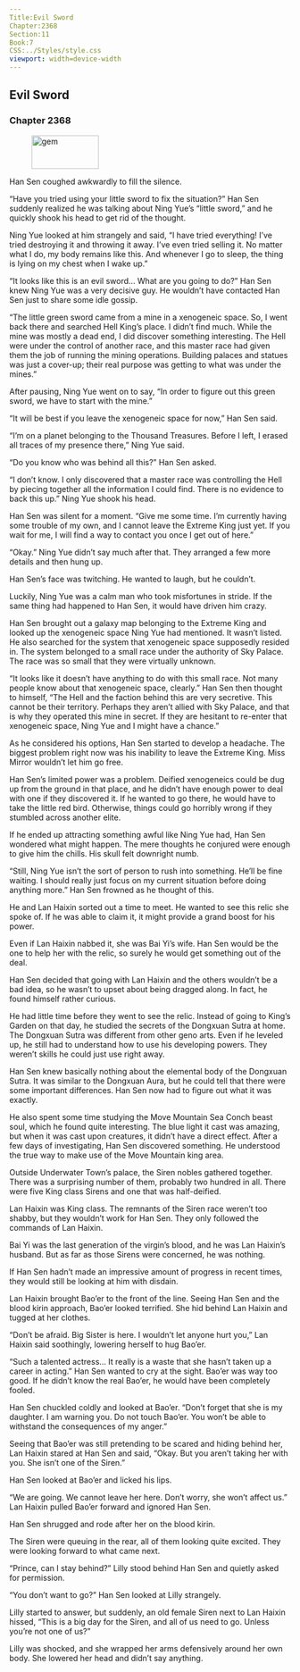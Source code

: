 ```yaml
---
Title:Evil Sword 
Chapter:2368 
Section:11 
Book:7 
CSS:../Styles/style.css 
viewport: width=device-width
---
```

  
## Evil Sword
### Chapter 2368
  
<figure>
	<img src="../Images/gem.gif" alt="gem" id="gem" width="120" height="60" />
</figure>
  

  
Han Sen coughed awkwardly to fill the silence.

“Have you tried using your little sword to fix the situation?” Han Sen suddenly realized he was talking about Ning Yue’s “little sword,” and he quickly shook his head to get rid of the thought.

Ning Yue looked at him strangely and said, “I have tried everything! I’ve tried destroying it and throwing it away. I’ve even tried selling it. No matter what I do, my body remains like this. And whenever I go to sleep, the thing is lying on my chest when I wake up.”

“It looks like this is an evil sword… What are you going to do?” Han Sen knew Ning Yue was a very decisive guy. He wouldn’t have contacted Han Sen just to share some idle gossip.

“The little green sword came from a mine in a xenogeneic space. So, I went back there and searched Hell King’s place. I didn’t find much. While the mine was mostly a dead end, I did discover something interesting. The Hell were under the control of another race, and this master race had given them the job of running the mining operations. Building palaces and statues was just a cover-up; their real purpose was getting to what was under the mines.”

After pausing, Ning Yue went on to say, “In order to figure out this green sword, we have to start with the mine.”

“It will be best if you leave the xenogeneic space for now,” Han Sen said.

“I’m on a planet belonging to the Thousand Treasures. Before I left, I erased all traces of my presence there,” Ning Yue said.

“Do you know who was behind all this?” Han Sen asked.

“I don’t know. I only discovered that a master race was controlling the Hell by piecing together all the information I could find. There is no evidence to back this up.” Ning Yue shook his head.

Han Sen was silent for a moment. “Give me some time. I’m currently having some trouble of my own, and I cannot leave the Extreme King just yet. If you wait for me, I will find a way to contact you once I get out of here.”

“Okay.” Ning Yue didn’t say much after that. They arranged a few more details and then hung up.

Han Sen’s face was twitching. He wanted to laugh, but he couldn’t.

Luckily, Ning Yue was a calm man who took misfortunes in stride. If the same thing had happened to Han Sen, it would have driven him crazy.

Han Sen brought out a galaxy map belonging to the Extreme King and looked up the xenogeneic space Ning Yue had mentioned. It wasn’t listed. He also searched for the system that xenogeneic space supposedly resided in. The system belonged to a small race under the authority of Sky Palace. The race was so small that they were virtually unknown.

“It looks like it doesn’t have anything to do with this small race. Not many people know about that xenogeneic space, clearly.” Han Sen then thought to himself, “The Hell and the faction behind this are very secretive. This cannot be their territory. Perhaps they aren’t allied with Sky Palace, and that is why they operated this mine in secret. If they are hesitant to re-enter that xenogeneic space, Ning Yue and I might have a chance.”

As he considered his options, Han Sen started to develop a headache. The biggest problem right now was his inability to leave the Extreme King. Miss Mirror wouldn’t let him go free.

Han Sen’s limited power was a problem. Deified xenogeneics could be dug up from the ground in that place, and he didn’t have enough power to deal with one if they discovered it. If he wanted to go there, he would have to take the little red bird. Otherwise, things could go horribly wrong if they stumbled across another elite.

If he ended up attracting something awful like Ning Yue had, Han Sen wondered what might happen. The mere thoughts he conjured were enough to give him the chills. His skull felt downright numb.

“Still, Ning Yue isn’t the sort of person to rush into something. He’ll be fine waiting. I should really just focus on my current situation before doing anything more.” Han Sen frowned as he thought of this.

He and Lan Haixin sorted out a time to meet. He wanted to see this relic she spoke of. If he was able to claim it, it might provide a grand boost for his power.

Even if Lan Haixin nabbed it, she was Bai Yi’s wife. Han Sen would be the one to help her with the relic, so surely he would get something out of the deal.

Han Sen decided that going with Lan Haixin and the others wouldn’t be a bad idea, so he wasn’t to upset about being dragged along. In fact, he found himself rather curious.

He had little time before they went to see the relic. Instead of going to King’s Garden on that day, he studied the secrets of the Dongxuan Sutra at home. The Dongxuan Sutra was different from other geno arts. Even if he leveled up, he still had to understand how to use his developing powers. They weren’t skills he could just use right away.

Han Sen knew basically nothing about the elemental body of the Dongxuan Sutra. It was similar to the Dongxuan Aura, but he could tell that there were some important differences. Han Sen now had to figure out what it was exactly.

He also spent some time studying the Move Mountain Sea Conch beast soul, which he found quite interesting. The blue light it cast was amazing, but when it was cast upon creatures, it didn’t have a direct effect. After a few days of investigating, Han Sen discovered something. He understood the true way to make use of the Move Mountain king area.

Outside Underwater Town’s palace, the Siren nobles gathered together. There was a surprising number of them, probably two hundred in all. There were five King class Sirens and one that was half-deified.

Lan Haixin was King class. The remnants of the Siren race weren’t too shabby, but they wouldn’t work for Han Sen. They only followed the commands of Lan Haixin.

Bai Yi was the last generation of the virgin’s blood, and he was Lan Haixin’s husband. But as far as those Sirens were concerned, he was nothing.

If Han Sen hadn’t made an impressive amount of progress in recent times, they would still be looking at him with disdain.

Lan Haixin brought Bao’er to the front of the line. Seeing Han Sen and the blood kirin approach, Bao’er looked terrified. She hid behind Lan Haixin and tugged at her clothes.

“Don’t be afraid. Big Sister is here. I wouldn’t let anyone hurt you,” Lan Haixin said soothingly, lowering herself to hug Bao’er.

“Such a talented actress… It really is a waste that she hasn’t taken up a career in acting.” Han Sen wanted to cry at the sight. Bao’er was way too good. If he didn’t know the real Bao’er, he would have been completely fooled.

Han Sen chuckled coldly and looked at Bao’er. “Don’t forget that she is my daughter. I am warning you. Do not touch Bao’er. You won’t be able to withstand the consequences of my anger.”

Seeing that Bao’er was still pretending to be scared and hiding behind her, Lan Haixin stared at Han Sen and said, “Okay. But you aren’t taking her with you. She isn’t one of the Siren.”

Han Sen looked at Bao’er and licked his lips.

“We are going. We cannot leave her here. Don’t worry, she won’t affect us.” Lan Haixin pulled Bao’er forward and ignored Han Sen.

Han Sen shrugged and rode after her on the blood kirin.

The Siren were queuing in the rear, all of them looking quite excited. They were looking forward to what came next.

“Prince, can I stay behind?” Lilly stood behind Han Sen and quietly asked for permission.

“You don’t want to go?” Han Sen looked at Lilly strangely.

Lilly started to answer, but suddenly, an old female Siren next to Lan Haixin hissed, “This is a big day for the Siren, and all of us need to go. Unless you’re not one of us?”

Lilly was shocked, and she wrapped her arms defensively around her own body. She lowered her head and didn’t say anything.